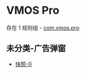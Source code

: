 # VMOS Pro

存在 1 规则组 - [com.vmos.pro](/src/apps/com.vmos.pro.ts)

## 未分类-广告弹窗

- [快照-0](https://i.gkd.li/i/13536416)
